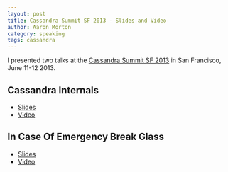 ```yaml
---
layout: post
title: Cassandra Summit SF 2013 - Slides and Video
author: Aaron Morton
category: speaking
tags: cassandra
---
```


I presented two talks at the [Cassandra Summit SF 2013](http://www.datastax.com/company/news-and-events/events/cassandrasummit2013) in San Francisco, June 11-12 2013.


## Cassandra Internals

* [Slides](http://www.slideshare.net/aaronmorton/cassandra-sf-2013-cassandra-internals)
* [Video](http://www.youtube.com/watch?v=W6e8_IcgJM4)

## In Case Of Emergency Break Glass

* [Slides](http://www.slideshare.net/aaronmorton/cassandra-sf-2013-in-case-of-emergency-break-glass)
* [Video](http://www.youtube.com/watch?v=7lY-33_Hn0Q)
